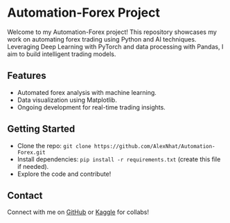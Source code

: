 # Automation-Forex Project

Welcome to my Automation-Forex project! This repository showcases my work on automating forex trading using Python and AI techniques. Leveraging Deep Learning with PyTorch and data processing with Pandas, I aim to build intelligent trading models.

## Features
- Automated forex analysis with machine learning.
- Data visualization using Matplotlib.
- Ongoing development for real-time trading insights.

## Getting Started
- Clone the repo: `git clone https://github.com/AlexNhat/Automation-Forex.git`
- Install dependencies: `pip install -r requirements.txt` (create this file if needed).
- Explore the code and contribute!

## Contact
Connect with me on [GitHub](https://github.com/AlexNhat) or [Kaggle](https://www.kaggle.com/nguyannhat) for collabs!
